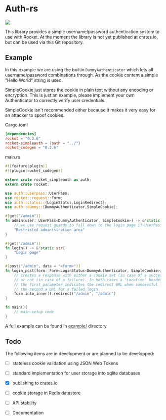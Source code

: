 Auth-rs
=============

[![](https://img.shields.io/badge/crates.io-v0.1.1-red.svg)](https://crates.io/crates/rocket-simpleauth)

This library provides a simple username/password authentication system to use with Rocket.
At the moment the library is not yet published at crates.io, but can be used via this Git repository.

## Example

In this example we are using the builtin `DummyAuthenticator` which lets all username/password combinations through.
As the cookie content a simple "Hello World" string is used.

SimpleCookie just stores the cookie in plain text without any encoding or encryption.
This is just an example, please implement your own Authenticator to correctly verify user credentials.

SimpleCookie isn't recommended either because it makes it very easy for an attacker to spoof cookies.

Cargo.toml
```toml
[dependencies]
rocket = "0.2.6"
rocket-simpleauth = {path = "../"}
rocket_codegen = "0.2.6"
```

main.rs
```rust
#![feature(plugin)]
#![plugin(rocket_codegen)]

extern crate rocket_simpleauth as auth;
extern crate rocket;

use auth::userpass::UserPass;
use rocket::request::Form;
use auth::status::{LoginStatus,LoginRedirect};
use auth::dummy::{DummyAuthenticator,SimpleCookie};

#[get("/admin")]
fn admin(user: UserPass<DummyAuthenticator, SimpleCookie>) -> &'static str{
	// we use request guards to fall down to the login page if UserPass couldn't find a valid cookie
	"Restricted administration area"
}

#[get("/admin")]
fn login() -> &'static str{
	"Login page"
}

#[post("/admin", data = "<form>")]
fn login_post(form: Form<LoginStatus<DummyAuthenticator, SimpleCookie>>) -> LoginRedirect{
	// creates a response with either a cookie set (in case of a succesfull login)
	// or not (in case of a failure). In both cases a "Location" header is send.
	// the first parameter indicates the redirect URL when successful login,
	// the second a URL for a failed login
	form.into_inner().redirect("/admin", "/admin")
}

fn main(){
    // main setup code
}
```

A full example can be found in [example/](example/) directory

## Todo

The following items are in development or are planned to be developped:

* [ ] stateless cookie validation using JSON Web Tokens
* [ ] standard implementation for user storage into sqlite databases
* [x] publishing to crates.io
* [ ] cookie storage in Redis datastore
* [ ] API stability
* [ ] Documentation


